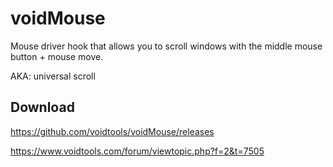 # voidMouse
Mouse driver hook that allows you to scroll windows with the middle mouse button + mouse move.

AKA: universal scroll

Download
--------

https://github.com/voidtools/voidMouse/releases

https://www.voidtools.com/forum/viewtopic.php?f=2&t=7505
